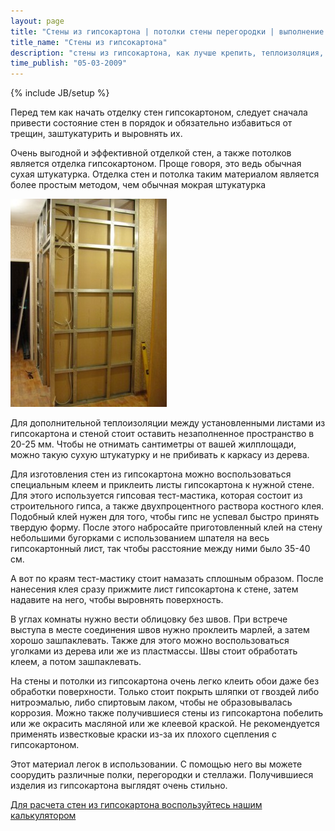 ```yaml
---
layout: page
title: "Стены из гипсокартона | потолки стены перегородки | выполнение работ"
title_name: "Стены из гипсокартона"
description: "стены из гипсокартона, как лучше крепить, теплоизоляция, звукоизоляция и т.д."
time_publish: "05-03-2009"
---
```

{% include JB/setup %}

Перед тем как начать отделку стен гипсокартоном, следует сначала привести состояние стен в порядок и обязательно избавиться от трещин, заштукатурить и выровнять их.

Очень выгодной и эффективной отделкой стен, а также потолков является отделка гипсокартоном. Проще говоря, это ведь обычная сухая штукатурка. Отделка стен и потолка таким материалом является более простым методом, чем обычная мокрая штукатурка

![стенa из гипсокартона](/images/stena1.jpg)

Для дополнительной теплоизоляции между установленными листами из гипсокартона и стеной стоит оставить незаполненное пространство в 20-25 мм. Чтобы не отнимать сантиметры от вашей жилплощади, можно такую сухую штукатурку и не прибивать к каркасу из дерева.

Для изготовления стен из гипсокартона можно воспользоваться специальным клеем и приклеить листы гипсокартона к нужной стене. Для этого используется гипсовая тест-мастика, которая состоит из строительного гипса, а также двухпроцентного раствора костного клея. Подобный клей нужен для того, чтобы гипс не успевал быстро принять твердую форму. После этого набросайте приготовленный клей на стену небольшими бугорками с использованием шпателя на весь гипсокартонный лист, так чтобы расстояние между ними было 35-40 см.

А вот по краям тест-мастику стоит намазать сплошным образом. После нанесения клея сразу прижмите лист гипсокартона к стене, затем надавите на него, чтобы выровнять поверхность.

В углах комнаты нужно вести облицовку без швов. При встрече выступа в месте соединения швов нужно проклеить марлей, а затем хорошо зашпаклевать. Также для этого можно воспользоваться уголками из дерева или же из пластмассы. Швы стоит обработать клеем, а потом зашпаклевать.

На стены и потолки из гипсокартона очень легко клеить обои даже без обработки поверхности. Только стоит покрыть шляпки от гвоздей либо нитроэмалью, либо спиртовым лаком, чтобы не образовывалась коррозия. Можно также получившиеся стены из гипсокартона побелить или же окрасить масляной или же клеевой краской. Не рекомендуется применять известковые краски из-за их плохого сцепления с гипсокартоном.

Этот материал легок в использовании. С помощью него вы можете соорудить различные полки, перегородки и стеллажи. Получившиеся изделия из гипсокартона выглядят очень стильно.

[Для расчета стен из гипсокартона воспользуйтесь нашим калькулятором](calc/wall.php)


